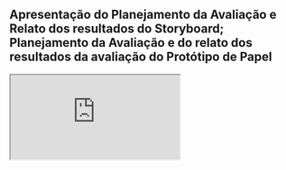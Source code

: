 ## Apresentação do Planejamento da Avaliação e Relato dos resultados do Storyboard; Planejamento da Avaliação e do relato dos resultados da avaliação do Protótipo de Papel

<iframe class="release-video" src="https://youtube.com/embed/fZoz-OwveoE" name="Apresentação Planejamento" allow="accelerometer; autoplay; encrypted-media; gyroscope; picture-in-picture" allowfullscreen > Seu navegador não possui suporte para esse recurso... </iframe>
